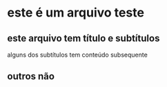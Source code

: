 # este é um arquivo teste
## este arquivo tem título e subtítulos
alguns dos subtítulos tem conteúdo subsequente
## outros não
